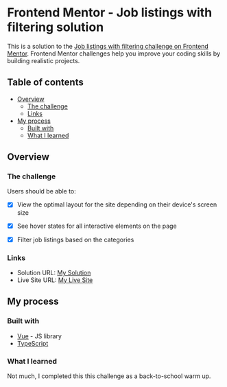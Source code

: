 # Frontend Mentor - Job listings with filtering solution

This is a solution to the [Job listings with filtering challenge on Frontend Mentor](https://www.frontendmentor.io/challenges/job-listings-with-filtering-ivstIPCt). Frontend Mentor challenges help you improve your coding skills by building realistic projects. 

## Table of contents

- [Overview](#overview)
  - [The challenge](#the-challenge)
  - [Links](#links)
- [My process](#my-process)
  - [Built with](#built-with)
  - [What I learned](#what-i-learned)


## Overview

### The challenge

Users should be able to:

- [x] View the optimal layout for the site depending on their device's screen size
- [x] See hover states for all interactive elements on the page
- [x] Filter job listings based on the categories


### Links

- Solution URL: [My Solution](https://www.frontendmentor.io/solutions/job-listings-with-vue-and-typescript-X9_JTGnFzi)
- Live Site URL: [My Live Site](https://rodrfct.github.io/static-job-listings/)

## My process

### Built with

- [Vue](https://vuejs.org/) - JS library
- [TypeScript]()


### What I learned

Not much, I completed this this challenge as a back-to-school warm up. 

